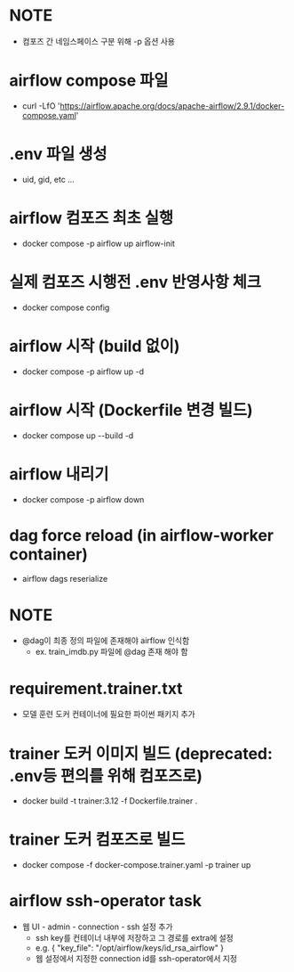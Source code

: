 # NOTE
- 컴포즈 간 네임스페이스 구분 위해 -p 옵션 사용


# airflow compose 파일
- curl -LfO 'https://airflow.apache.org/docs/apache-airflow/2.9.1/docker-compose.yaml'

# .env 파일 생성
- uid, gid, etc ...

# airflow 컴포즈 최초 실행
- docker compose -p airflow up airflow-init

# 실제 컴포즈 시행전 .env 반영사항 체크
- docker compose config

# airflow 시작 (build 없이)
- docker compose -p airflow up -d

# airflow 시작 (Dockerfile 변경 빌드)
- docker compose up --build -d

# airflow 내리기
- docker compose -p airflow down

# dag force reload (in airflow-worker container)
- airflow dags reserialize

# NOTE
- @dag이 최종 정의 파일에 존재해야 airflow 인식함
   - ex. train_imdb.py 파일에 @dag 존재 해야 함

# requirement.trainer.txt
- 모델 훈련 도커 컨테이너에 필요한 파이썬 패키지 추가

# trainer 도커 이미지 빌드 (deprecated: .env등 편의를 위해 컴포즈로)
- docker build -t trainer:3.12 -f Dockerfile.trainer .

# trainer 도커 컴포즈로 빌드 
- docker compose -f docker-compose.trainer.yaml -p trainer up

# airflow ssh-operator task
- 웹 UI - admin - connection - ssh 설정 추가
  - ssh key를 컨테이너 내부에 저장하고 그 경로를 extra에 설정
  - e.g. { "key_file": "/opt/airflow/keys/id_rsa_airflow" }
  - 웹 설정에서 지정한 connection id를 ssh-operator에서 지정
